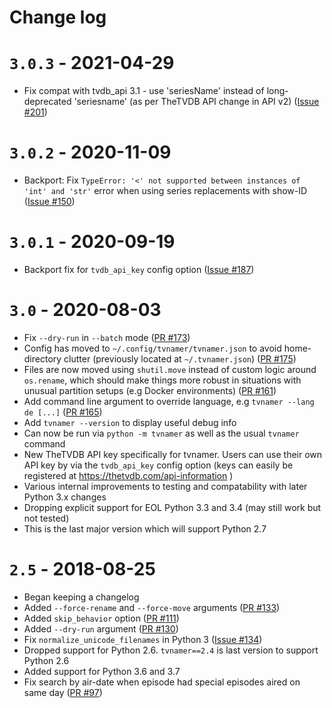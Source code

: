 # Change log

# `3.0.3` - 2021-04-29
- Fix compat with tvdb_api 3.1 - use 'seriesName' instead of long-deprecated 'seriesname' (as per TheTVDB API change in API v2)
  ([Issue #201](https://github.com/dbr/tvnamer/issues/201))

# `3.0.2` - 2020-11-09
- Backport: Fix `TypeError: '<' not supported between instances of 'int' and 'str'` error when using series replacements with show-ID
  ([Issue #150](https://github.com/dbr/tvnamer/issues/150))

# `3.0.1` - 2020-09-19
- Backport fix for `tvdb_api_key` config option
  ([Issue #187](https://github.com/dbr/tvnamer/issues/187))

# `3.0` - 2020-08-03
- Fix `--dry-run` in `--batch` mode
  ([PR #173](https://github.com/dbr/tvnamer/pull/173))
- Config has moved to `~/.config/tvnamer/tvnamer.json` to avoid home-directory clutter (previously located at `~/.tvnamer.json`)
  ([PR #175](https://github.com/dbr/tvnamer/pull/175))
- Files are now moved using `shutil.move` instead of custom logic around `os.rename`, which should make things more robust in situations with unusual partition setups (e.g Docker environments)
  ([PR #161](https://github.com/dbr/tvnamer/pull/161))
- Add command line argument to override language, e.g `tvnamer --lang de [...]`
  ([PR #165](https://github.com/dbr/tvnamer/pull/165))
- Add `tvnamer --version` to display useful debug info
- Can now be run via `python -m tvnamer` as well as the usual `tvnamer` command
- New TheTVDB API key specifically for tvnamer. Users can use their own API key by via the `tvdb_api_key` config option (keys can easily be registered at <https://thetvdb.com/api-information> )
- Various internal improvements to testing and compatability with later Python 3.x changes
- Dropping explicit support for EOL Python 3.3 and 3.4 (may still work but not tested)
- This is the last major version which will support Python 2.7

# `2.5` - 2018-08-25
- Began keeping a changelog
- Added `--force-rename` and `--force-move` arguments
  ([PR #133](https://github.com/dbr/tvnamer/pull/133))
- Added `skip_behavior` option
  ([PR #111](https://github.com/dbr/tvnamer/pull/111))
- Added `--dry-run` argument
  ([PR #130](https://github.com/dbr/tvnamer/pull/130))
- Fix `normalize_unicode_filenames` in Python 3
  ([Issue #134](https://github.com/dbr/tvnamer/issues/134))
- Dropped support for Python 2.6. `tvnamer==2.4` is last version to
  support Python 2.6
- Added support for Python 3.6 and 3.7
- Fix search by air-date when episode had special episodes aired on same day
  ([PR #97](https://github.com/dbr/tvnamer/pull/97))
